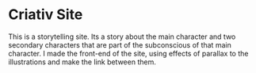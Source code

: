# Criativ Site
This is a storytelling site. Its a story about the main character and two secondary characters that are part of the 
subconscious of that main character.
I made the front-end of the site, using effects of parallax to the illustrations and make the link between them.

